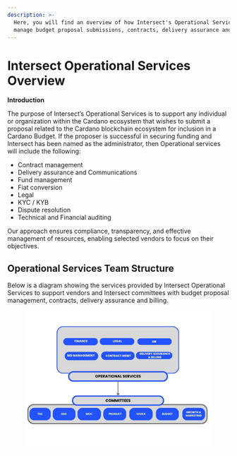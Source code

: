 ```yaml
---
description: >-
  Here, you will find an overview of how Intersect's Operational Services will
  manage budget proposal submissions, contracts, delivery assurance and billing.
---
```


# Intersect Operational Services Overview

**Introduction**

The purpose of Intersect’s Operational Services is to support any individual or organization within the Cardano ecosystem that wishes to submit a proposal related to the Cardano blockchain ecosystem for inclusion in a Cardano Budget. If the proposer is successful in securing funding and Intersect has been named as the administrator, then Operational services will include the following:&#x20;

* Contract management&#x20;
* Delivery assurance and Communications&#x20;
* Fund management&#x20;
* Fiat conversion&#x20;
* Legal
* KYC / KYB
* Dispute resolution&#x20;
* Technical and Financial auditing

Our approach ensures compliance, transparency, and effective management of resources, enabling selected vendors to focus on their objectives.

## Operational Services Team Structure <a href="#core-services-team-structure" id="core-services-team-structure"></a>

Below is a diagram showing the services provided by Intersect Operational Services to support vendors and Intersect committees with budget proposal management, contracts, delivery assurance and billing.

<figure><img src="../../.gitbook/assets/Core services.jpg" alt=""><figcaption></figcaption></figure>

